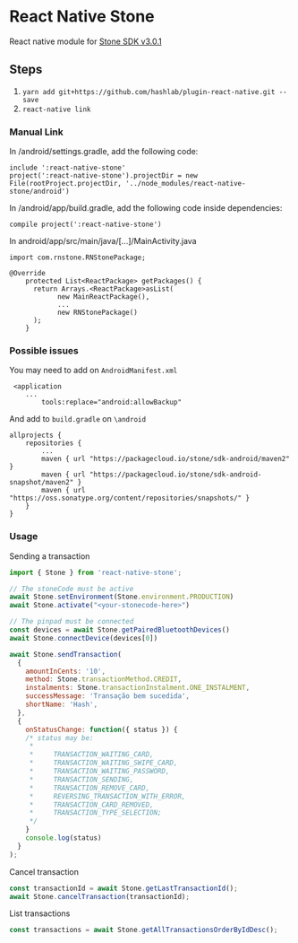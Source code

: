 # React Native Stone

React native module for [Stone SDK v3.0.1](https://sdkandroid.stone.com.br/docs)

## Steps

1. `yarn add git+https://github.com/hashlab/plugin-react-native.git --save`
2. `react-native link`

### Manual Link

In /android/settings.gradle, add the following code:

```
include ':react-native-stone'
project(':react-native-stone').projectDir = new File(rootProject.projectDir, '../node_modules/react-native-stone/android')
```

In /android/app/build.gradle, add the following code inside dependencies:
```
compile project(':react-native-stone')
```

In android/app/src/main/java/[...]/MainActivity.java
```
import com.rnstone.RNStonePackage;
```

```
@Override
    protected List<ReactPackage> getPackages() {
      return Arrays.<ReactPackage>asList(
            new MainReactPackage(),
            ...
            new RNStonePackage()
      );
    }

```

### Possible issues

You may need to add on `AndroidManifest.xml`
```
 <application
    ...
        tools:replace="android:allowBackup"
```

And add to `build.gradle` on `\android`
```
allprojects {
    repositories {
        ...
        maven { url "https://packagecloud.io/stone/sdk-android/maven2" }
        maven { url "https://packagecloud.io/stone/sdk-android-snapshot/maven2" }
        maven { url "https://oss.sonatype.org/content/repositories/snapshots/" }
    }
}
```

### Usage

Sending a transaction

```javascript
import { Stone } from 'react-native-stone';

// The stoneCode must be active
await Stone.setEnvironment(Stone.environment.PRODUCTION)
await Stone.activate("<your-stonecode-here>")

// The pinpad must be connected
const devices = await Stone.getPairedBluetoothDevices()
await Stone.connectDevice(devices[0])

await Stone.sendTransaction(
  {
    amountInCents: '10',
    method: Stone.transactionMethod.CREDIT,
    instalments: Stone.transactionInstalment.ONE_INSTALMENT,
    successMessage: 'Transação bem sucedida',
    shortName: 'Hash',
  },
  {
    onStatusChange: function({ status }) {
    /* status may be:
     *
     *     TRANSACTION_WAITING_CARD,
     *     TRANSACTION_WAITING_SWIPE_CARD,
     *     TRANSACTION_WAITING_PASSWORD,
     *     TRANSACTION_SENDING,
     *     TRANSACTION_REMOVE_CARD,
     *     REVERSING_TRANSACTION_WITH_ERROR,
     *     TRANSACTION_CARD_REMOVED,
     *     TRANSACTION_TYPE_SELECTION;
     */
    }
    console.log(status)
  }
);
```

Cancel transaction

```javascript
const transactionId = await Stone.getLastTransactionId();
await Stone.cancelTransaction(transactionId);
```

List transactions

```javascript
const transactions = await Stone.getAllTransactionsOrderByIdDesc();
```
